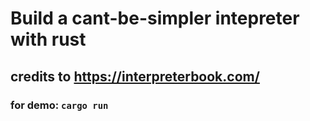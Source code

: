 # Build a cant-be-simpler intepreter with rust

## credits to https://interpreterbook.com/

### for demo: `cargo run`
